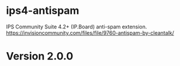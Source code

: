 # ips4-antispam
IPS Community Suite 4.2+ (IP.Board) anti-spam extension.
https://invisioncommunity.com/files/file/9760-antispam-by-cleantalk/
# Version 2.0.0